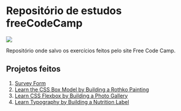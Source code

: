 # Repositório de estudos freeCodeCamp

<img src="https://upload.wikimedia.org/wikipedia/commons/thumb/3/39/FreeCodeCamp_logo.png/800px-FreeCodeCamp_logo.png">

Repositório onde salvo os exercícios feitos pelo site Free Code Camp.

## Projetos feitos

1. [Survey Form](https://www.freecodecamp.org/learn/2022/responsive-web-design/build-a-survey-form-project/build-a-survey-form)
2. [Learn the CSS Box Model by Building a Rothko Painting](https://www.freecodecamp.org/learn/2022/responsive-web-design/#build-a-survey-form-project)
3. [Learn CSS Flexbox by Building a Photo Gallery](https://www.freecodecamp.org/learn/2022/responsive-web-design/#build-a-survey-form-project)
4. [Learn Typography by Building a Nutrition Label](https://www.freecodecamp.org/learn/2022/responsive-web-design/#learn-typography-by-building-a-nutrition-label)



